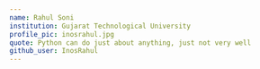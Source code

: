 ```yaml
---
name: Rahul Soni
institution: Gujarat Technological University
profile_pic: inosrahul.jpg
quote: Python can do just about anything, just not very well
github_user: InosRahul
---
```

